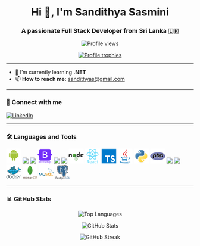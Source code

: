 <h1 align="center">Hi 👋, I'm Sandithya Sasmini</h1>
<h3 align="center">A passionate Full Stack Developer from Sri Lanka 🇱🇰</h3>

<p align="center">
  <img src="https://komarev.com/ghpvc/?username=it21802126-silvagmss&label=Profile%20views&color=0e75b6&style=flat" alt="Profile views" />
</p>

<p align="center">
  <a href="https://github.com/ryo-ma/github-profile-trophy">
    <img src="https://github-profile-trophy.vercel.app/?username=it21802126-silvagmss&theme=gruvbox" alt="Profile trophies" />
  </a>
</p>

---

- 🌱 I’m currently learning **.NET**
- 📫 **How to reach me:** [sandithyas@gmail.com](mailto:sandithyas@gmail.com)

---

### 🔗 Connect with me

<p align="left">
  <a href="https://www.linkedin.com/in/sandithyasasmini/" target="_blank">
    <img src="https://raw.githubusercontent.com/gauravghongde/social-icons/master/SVG/Color/LinkedIN.svg" alt="LinkedIn" width="40" height="40"/>
  </a>
</p>

---

### 🛠️ Languages and Tools

<p align="left">
  <a href="https://developer.android.com" target="_blank"><img src="https://raw.githubusercontent.com/devicons/devicon/master/icons/android/android-original-wordmark.svg" width="40"/></a>
  <a href="https://angular.io" target="_blank"><img src="https://angular.io/assets/images/logos/angular/angular.svg" width="40"/></a>
  <a href="https://azure.microsoft.com/" target="_blank"><img src="https://www.vectorlogo.zone/logos/microsoft_azure/microsoft_azure-icon.svg" width="40"/></a>
  <a href="https://getbootstrap.com" target="_blank"><img src="https://raw.githubusercontent.com/devicons/devicon/master/icons/bootstrap/bootstrap-plain-wordmark.svg" width="40"/></a>
  <a href="https://dart.dev" target="_blank"><img src="https://www.vectorlogo.zone/logos/dartlang/dartlang-icon.svg" width="40"/></a>
  <a href="https://flutter.dev" target="_blank"><img src="https://www.vectorlogo.zone/logos/flutterio/flutterio-icon.svg" width="40"/></a>
  <a href="https://nodejs.org" target="_blank"><img src="https://raw.githubusercontent.com/devicons/devicon/master/icons/nodejs/nodejs-original-wordmark.svg" width="40"/></a>
  <a href="https://reactjs.org/" target="_blank"><img src="https://raw.githubusercontent.com/devicons/devicon/master/icons/react/react-original-wordmark.svg" width="40"/></a>
  <a href="https://www.typescriptlang.org/" target="_blank"><img src="https://raw.githubusercontent.com/devicons/devicon/master/icons/typescript/typescript-original.svg" width="40"/></a>
  <a href="https://www.java.com" target="_blank"><img src="https://raw.githubusercontent.com/devicons/devicon/master/icons/java/java-original.svg" width="40"/></a>
  <a href="https://www.python.org" target="_blank"><img src="https://raw.githubusercontent.com/devicons/devicon/master/icons/python/python-original.svg" width="40"/></a>
  <a href="https://www.php.net" target="_blank"><img src="https://raw.githubusercontent.com/devicons/devicon/master/icons/php/php-original.svg" width="40"/></a>
  <a href="https://spring.io/" target="_blank"><img src="https://www.vectorlogo.zone/logos/springio/springio-icon.svg" width="40"/></a>
  <a href="https://tailwindcss.com/" target="_blank"><img src="https://www.vectorlogo.zone/logos/tailwindcss/tailwindcss-icon.svg" width="40"/></a>
  <a href="https://www.docker.com/" target="_blank"><img src="https://raw.githubusercontent.com/devicons/devicon/master/icons/docker/docker-original-wordmark.svg" width="40"/></a>
  <a href="https://www.mongodb.com/" target="_blank"><img src="https://raw.githubusercontent.com/devicons/devicon/master/icons/mongodb/mongodb-original-wordmark.svg" width="40"/></a>
  <a href="https://www.mysql.com/" target="_blank"><img src="https://raw.githubusercontent.com/devicons/devicon/master/icons/mysql/mysql-original-wordmark.svg" width="40"/></a>
  <a href="https://www.postgresql.org" target="_blank"><img src="https://raw.githubusercontent.com/devicons/devicon/master/icons/postgresql/postgresql-original-wordmark.svg" width="40"/></a>
</p>

---

### 📊 GitHub Stats

<p align="center">
  <img src="https://github-readme-stats.vercel.app/api/top-langs/?username=it21802126-silvagmss&layout=compact&theme=default" alt="Top Languages" />
</p>

<p align="center">
  <img src="https://github-readme-stats.vercel.app/api?username=it21802126-silvagmss&show_icons=true&locale=en&theme=default" alt="GitHub Stats" />
</p>

<p align="center">
  <img src="https://github-readme-streak-stats.herokuapp.com/?user=it21802126-silvagmss&theme=default" alt="GitHub Streak" />
</p>
